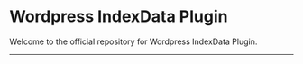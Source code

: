 # Wordpress IndexData Plugin

Welcome to the official repository for Wordpress IndexData Plugin.

-----------------------